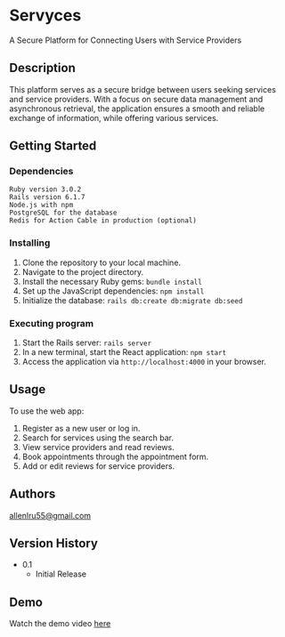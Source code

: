 # Servyces

A Secure Platform for Connecting Users with Service Providers

## Description

This platform serves as a secure bridge between users seeking services and service providers. With a focus on secure data management and asynchronous retrieval, the application ensures a smooth and reliable exchange of information, while offering various services.

## Getting Started

### Dependencies

    Ruby version 3.0.2
    Rails version 6.1.7
    Node.js with npm
    PostgreSQL for the database
    Redis for Action Cable in production (optional)

### Installing

1. Clone the repository to your local machine.
2. Navigate to the project directory.
3. Install the necessary Ruby gems:
`bundle install`
4. Set up the JavaScript dependencies:
`npm install`
5. Initialize the database:
`rails db:create db:migrate db:seed`

### Executing program

1. Start the Rails server:
`rails server`
2. In a new terminal, start the React application:
`npm start`
3. Access the application via `http://localhost:4000` in your browser.

## Usage

To use the web app:

1. Register as a new user or log in.
2. Search for services using the search bar.
3. View service providers and read reviews.
4. Book appointments through the appointment form.
5. Add or edit reviews for service providers.

## Authors

[allenlru55@gmail.com](mailto:allenlru55@gmail.com)

## Version History

- 0.1
    - Initial Release

## Demo

Watch the demo video [here](https://www.youtube.com/watch?v=_h5O8lNsKoA)



